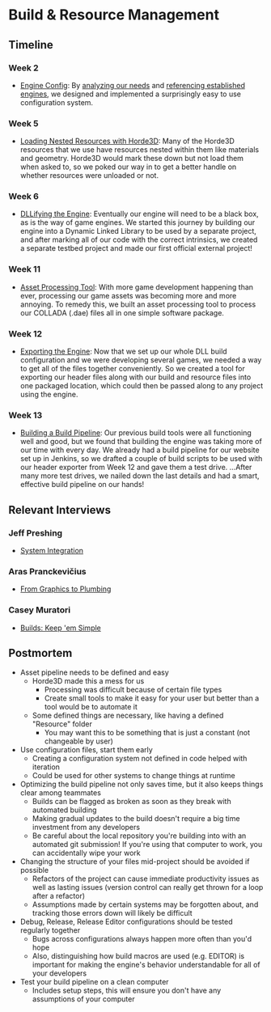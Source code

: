 # Build & Resource Management

## Timeline

### Week 2
- [Engine Config](../../blogs/week-2/#engine-config): By [analyzing our needs](../../blogs/week-2/#requirements) and [referencing established engines](../../blogs/week-2/#comparison-with-other-engines), we designed and implemented a surprisingly easy to use configuration system.

### Week 5
- [Loading Nested Resources with Horde3D](../../blogs/week-5/#loading-nested-resources): Many of the Horde3D resources that we use have resources nested within them like materials and geometry. Horde3D would mark these down but not load them when asked to, so we poked our way in to get a better handle on whether resources were unloaded or not.

### Week 6
- [DLLifying the Engine](../../blogs/week-6/#dll): Eventually our engine will need to be a black box, as is the way of game engines. We started this journey by building our engine into a Dynamic Linked Library to be used by a separate project, and after marking all of our code with the correct intrinsics, we created a separate testbed project and made our first official external project!

### Week 11
- [Asset Processing Tool](../../blogs/week-11/#asset-processing-tool): With more game development happening than ever, processing our game assets was becoming more and more annoying. To remedy this, we built an asset processing tool to process our COLLADA (.dae) files all in one simple software package.

### Week 12
- [Exporting the Engine](../../blogs/week-12/#build): Now that we set up our whole DLL build configuration and we were developing several games, we needed a way to get all of the files together conveniently. So we created a tool for exporting our header files along with our build and resource files into one packaged location, which could then be passed along to any project using the engine.
  
### Week 13
- [Building a Build Pipeline](../../blogs/week-13/#build-system): Our previous build tools were all functioning well and good, but we found that building the engine was taking more of our time with every day. We already had a build pipeline for our website set up in Jenkins, so we drafted a couple of build scripts to be used with our header exporter from Week 12 and gave them a test drive. ...After many more test drives, we nailed down the last details and had a smart, effective build pipeline on our hands!

## Relevant Interviews

### Jeff Preshing
- [System Integration](../../interviews/JeffPreshing-interview/#systems-integration)
### Aras Pranckevičius
- [From Graphics to Plumbing](../../interviews/ArasPranckevicius-interview/#from-graphics-to-plumbing)
### Casey Muratori
- [Builds: Keep 'em Simple](../../interviews/CaseyMuratori-interview/#builds-keep-em-simple)

## Postmortem
*   Asset pipeline needs to be defined and easy
    *   Horde3D made this a mess for us
        *   Processing was difficult because of certain file types
        *   Create small tools to make it easy for your user but better than a tool would be to automate it
    *   Some defined things are necessary, like having a defined "Resource" folder
        *   You may want this to be something that is just a constant (not changeable by user)
*   Use configuration files, start them early
    *   Creating a configuration system not defined in code helped with iteration
    *   Could be used for other systems to change things at runtime
*   Optimizing the build pipeline not only saves time, but it also keeps things clear among teammates
    *   Builds can be flagged as broken as soon as they break with automated building
    *   Making gradual updates to the build doesn't require a big time investment from any developers
    *   Be careful about the local repository you're building into with an automated git submission! If you're using that computer to work, you can accidentally wipe your work
*   Changing the structure of your files mid-project should be avoided if possible
    *   Refactors of the project can cause immediate productivity issues as well as lasting issues (version control can really get thrown for a loop after a refactor)
    *   Assumptions made by certain systems may be forgotten about, and tracking those errors down will likely be difficult
*   Debug, Release, Release Editor configurations should be tested regularly together
    *   Bugs across configurations always happen more often than you'd hope
    *   Also, distinguishing how build macros are used (e.g. EDITOR) is important for making the engine's behavior understandable for all of your developers
*   Test your build pipeline on a clean computer
    *   Includes setup steps, this will ensure you don't have any assumptions of your computer
